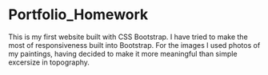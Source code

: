 # Portfolio_Homework

This is my first website built with CSS Bootstrap. I have tried to make the most of responsiveness built into Bootstrap. For the images I used photos of my paintings, having decided to make it more meaningful than simple excersize in topography. 

